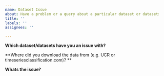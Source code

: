 ```yaml
---
name: Dataset Issue
about: Have a problem or a query about a particular dataset or datasets? Ask away
title: ''
labels: ''
assignees: ''

---
```


**Which dataset/datasets have you an issue with?**

**Where did you download the data from (e.g. UCR or timeseriesclassification.com)? **

**Whats the issue?**
